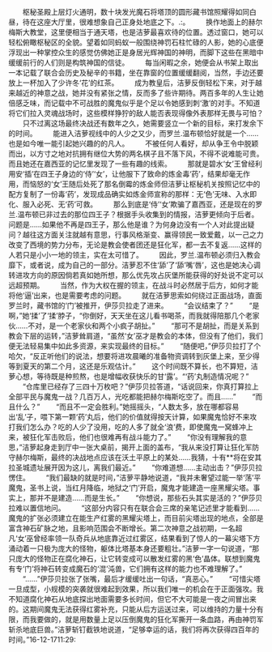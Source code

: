 　　枢秘圣殿上层灯火通明，数十块发光魔石将塔顶的圆形藏书馆照耀得如同白昼，待在这座大厅里，很难想象自己正身处地底之下。.:。
　　换作地面上的赫尔梅斯大教堂，这里便相当于通天塔，也是洁萝最喜欢待的位置。透过窗口，她可以轻松俯瞰枢秘区的全貌。望着如同蚂蚁一般围绕神罚石柱忙碌的人影，她的心底便浮现出一种掌控众生的感觉仿佛她正是身居光辉神国的神明，而脚下这些在黑暗中缓缓前行的人们则是构筑神国的信徒。
　　每当闲暇之余，她便会从书架上取出一本记载了联合会历史及秘辛的书籍，坐在靠窗的位置缓缓翻阅，当然，手边还要放上一杯加入了少许冬‘花’的红茶。
　　成为教皇后，洁萝反倒轻松下来，对于越来越近的神意之战，她并没有紧张之情，反而多了些许期待。两百多年的人生让她倍感乏味，而记载中不可战胜的魔鬼似乎是个足以令她感到刺‘激’的对手。不知道将它们拉入灵魂战场时，这些模样狰狞的敌人能否表现得像外表那样无畏与可怕？
　　只不过离这场最终决战还有数年之久，她需要竖立一个新的目标，来打发余下的时间。
　　能进入洁萝视线中的人少之又少，而罗兰.温布顿恰好就是一个……也是如今唯一能引起她兴趣的的凡人。
　　不被任何人看好，却从争王令中脱颖而出，以方寸之地对抗拥有继位大势的两名棋子且不落下风，不得不说难能可贵。而且她还在嘉西亚的记忆里发现了一些有趣的线索。
　　那就是碧水‘女’王曾经利用安‘插’在四王子身边的‘侍’‘女’，让他服下了致命的炼金毒‘药’，结果却毫无作用，而恼怒的‘女’王随后处死了那名倒霉的炼金师但洁萝让枢秘机关按照记忆中的配方复制了一份毒‘药’，发现成品确实如炼金师宣称的那样：无‘色’无味、入水即化、服入必死、无‘药’可救。
　　那么到底是‘侍’‘女’欺骗了嘉西亚，还是现在的罗兰.温布顿已非过去的那位四王子？根据手头收集到的情报，洁萝更倾向于后者。问题是……如果他不再是四王子，那么他是谁？为何身边没有一个人对此提出疑问？越往这方面关注就越有意思，行事风格渐变、赢得领民一致爱戴，以一己之力改变了西境的势力分布，无论是教会使者团还是狂化军，都一去不复返……这样的人若只是小小一地的领主，实在太可惜了。
　　因此，罗兰.温布顿必须归入教会靡下，或者说，成为自己的一部分。洁萝忍不住‘舔’了‘舔’嘴‘唇’，这也是她决心调转进攻方向的原因倘若真如她所想，那么优先攻占灰堡所能获得的好处说不定可以远超预期。
　　当然，作为大权在握的领主，在战斗时必然居于后方，如何才能将他‘逼’出来，也是需要考虑的问题。
　　就在洁萝思索如何绕过正面战场，直面罗兰时，藏书馆的‘门’被推开，伊莎贝拉走了进来。
　　“会议结束了？”
　　“是啊，”她‘揉’了‘揉’脖子，“你倒好，天天坐在这儿看书喝茶，而我就得陪那几个老家伙……不对，是一个老家伙和两个小疯子胡扯。”
　　“那可不是胡扯，而是关系到教会下层的运转，”洁萝耸肩道，“虽然‘女’巫才是教会的本体，但没有了他们，我们便无法轻易集中如此多资源，来实现最终的目标。”
　　“随便吧，”伊莎贝拉打了个哈欠，“反正听他们的说法，想要将进攻晨曦的准备物资调转到灰堡上来，至少得等到夏天的第二个月，这还是乐观估计。”
　　这个时间既不算长，也不算短，洁萝心想，等待既是种煎熬，也是增幅收获快乐的甘‘露’。“‘药’丸制造情况呢？”
　　“仓库里已经存了三四十万枚吧？”伊莎贝拉答道，“话说回来，你真打算拉上全部平民与魔鬼一战？几百万人，光吃都能把赫尔梅斯吃空了。而且……”
　　“而且什么？”
　　“而且不一定会胜利。”她摇摇头，“人数太多，放在哪都容易出‘乱’子，喂下第一颗‘药’丸后，他们的价值就得按天计算，如果魔鬼恰好不来攻打我们怎么办？吃的人少了没用，吃的人多了就全‘浪’费，即使魔鬼一窝蜂冲上来，被狂化军击败后，他们也很难再有战斗能力了。”
　　“你没有理解我的意思，”洁萝起身走到厅中一张大桌前，揭开上面的盖布，“我从来没打算让狂化军防守赫尔梅斯，最终的决战地点应该在沃土平原上的某处……我猜，十有**将在安其拉圣城遗址展开因为这儿，离我们最近。”
　　“你难道想……主动出击？”伊莎贝拉愣住。
　　“我们最缺的就是时间，”洁萝平静地说道，“我并未奢望过能一举‘荡’平魔鬼，圣书上说，当红月降临，地狱之‘门’开启，魔鬼才能建造一座黑耀尖塔。事实上，那并不是建造……而是生长。”
　　“你想说，那些石头其实是活的？”伊莎贝拉难以置信地问。
　　“这部分内容只有在联合会三席的亲笔记述里才能看到……魔鬼的扩张必须建立在能生产红雾的黑耀尖塔上，而目前尖塔出现的地点，全部是富含神石矿脉之地，且影响范围会不断增长。第二次神意之战初期，一名超凡‘女’巫曾经率领一队奇兵从地底靠近过红雾区，结果看到了惊人的一幕尖塔下方涌动着一只极为庞大的怪物，躯体比塔基本身还要粗壮。”洁萝一字一句说道，“那只庞大的怪物正在腐化神石，让它转变成可以散发红雾的黑‘色’晶体。联想到魔鬼有专‘门’将神石转变成魔石的‘混’沌兽，它们拥有这样的能力也不难理解了。”
　　“……”伊莎贝拉张了张嘴，最后才缓缓吐出一句话，“真恶心。”
　　“可惜尖塔一旦成型，小规模的突袭就很难起到效果，所以我们唯一的机会在于正面强攻。我不知道腐化神石从地底探出地面需要多长时间，但它不大可能是一夜之间冒出来的。这期间魔鬼无法获得红雾补充，只能从后方运送过来，可以维持的力量十分有限，而我要做的，就是用数量上足以压倒魔鬼的狂化军撕开一条血路，再由神罚军斩杀地底巨兽。”洁萝斩钉截铁地说道，“足够幸运的话，我们将再次获得四百年的时间。”16-12-1711:29: